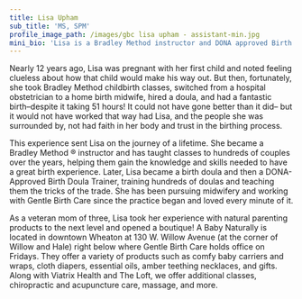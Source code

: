 ```yaml
---
title: Lisa Upham
sub_title: 'MS, SPM'
profile_image_path: /images/gbc lisa upham - assistant-min.jpg
mini_bio: 'Lisa is a Bradley Method instructor and DONA approved Birth Doula Trainer who has been with Gentle Birth Care from the start!'
---
```


Nearly 12 years ago, Lisa was pregnant with her first child and noted feeling clueless about how that child would make his way out. But then, fortunately, she took Bradley Method childbirth classes, switched from a hospital obstetrician to a home birth midwife, hired a doula, and had a fantastic birth–despite it taking 51 hours! It could not have gone better than it did– but it would not have worked that way had Lisa, and the people she was surrounded by, not had faith in her body and trust in the birthing process.&nbsp;&nbsp;

This experience sent Lisa on the journey of a lifetime. She became a Bradley Method &reg; instructor and has taught classes to hundreds of couples over the years, helping them gain the knowledge and skills needed to have a great birth experience. Later, Lisa became a birth doula and then a DONA-Approved Birth Doula Trainer, training hundreds of doulas and teaching them the tricks of the trade. She has been pursuing midwifery and working with Gentle Birth Care since the practice began and loved every minute of it.

As a veteran mom of three, Lisa took her experience with natural parenting products to the next level and opened a boutique! A Baby Naturally is located in downtown Wheaton at 130 W. Willow Avenue (at the corner of Willow and Hale) right below where Gentle Birth Care holds office on Fridays. They offer a variety of products such as comfy baby carriers and wraps, cloth diapers, essential oils, amber teething necklaces, and gifts. Along with Viatrix Health and The Loft, we offer additional classes, chiropractic and acupuncture care, massage, and more.